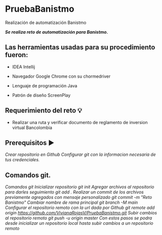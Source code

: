 # PruebaBanistmo
Realización de automatización Banistmo

_**Se realiza reto de automatización para Banistmo.**_

## Las herramientas usadas para su procedimiento fueron:

* IDEA Intellij

* Navegador Google Chrome con su chormedriver

* Lenguaje de programación Java

* Patrón de diseño ScreenPlay 

## Requerimiento del reto :bulb:

* Realizar una ruta y verificar documento de reglamento de inversion virtual Bancolombia

## Prerequisitos :arrow_forward:

_Crear repositorio en Github
Configurar git con la informacion necesaria de tus credenciales._

## Comandos git.

_Comandos git
Inicializar repositorio git init
Agregar archivos al repositorio para darles seguimiento git add .
Realizar un commit de los archivos previamente agregados con mensaje personalizado git commit -m "Reto Banistmo"
Cambiar nombre de rama principal git branch -M main
Configurar el repositorio remoto con la url dada por Github git remote add origin  https://github.com/VivianaRojasV/PruebaBanistmo.git
Subir cambios al repositorio remoto git push -u origin master
Con estos pasos se podra desde inicializar un repositorio local hasta subir cambios a un repositorio remoto_


